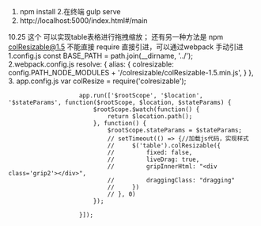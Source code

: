 1. npm install
2.在终端 gulp serve
3. http://localhost:5000/index.html#/main


10.25
    <script src="./libs/resizable-tables.js"></script>
这个 可以实现table表格进行拖拽缩放；
还有另一种方法是 npm colResizable@1.5
	不能直接 require 直接引进，可以通过webpack 手动引进
	1.config.js 	const BASE_PATH = path.join(__dirname, '../');
	2.webpack.config.js 	resolve: {
								alias: {
											colresizable: config.PATH_NODE_MODULES + '/colresizable/colResizable-1.5.min.js',
										}
							 },
	3. app.config.js  	var colResize = require('colresizable');

						app.run(['$rootScope', '$location', '$stateParams', function($rootScope, $location, $stateParams) {
							$rootScope.$watch(function() {
								return $location.path();
							}, function() {
								$rootScope.stateParams = $stateParams;
								// setTimeout(() => {//加载js代码，实现样式
								//     $('table').colResizable({
								//         fixed: false,
								//         liveDrag: true,
								//         gripInnerHtml: "<div class='grip2'></div>",
								//         draggingClass: "dragging"
								//     })
								// }, 0)
							});

						}]);